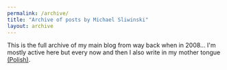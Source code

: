```yaml
---
permalink: /archive/
title: "Archive of posts by Michael Sliwinski"
layout: archive
---
```


This is the full archive of my main blog from way back when in 2008... I'm mostly active here but every now and then I also write in my mother tongue [(Polish)](/pl/archiwum).